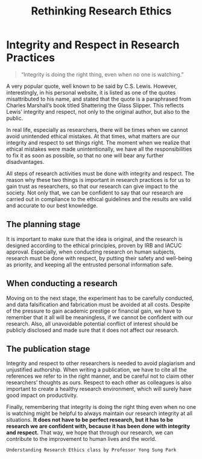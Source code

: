 ﻿---
layout: post
title: Rethinking Research Ethics
description: 
tags: research-ethics
---


# **Integrity and Respect in Research Practices**
> “Integrity is doing the right thing, even when no one is watching.”
> 
A very popular quote, well known to be said by C.S. Lewis. However, interestingly, in his personal website, it is listed as one of the quotes misattributed to his name, and stated that the quote is a paraphrased from Charles Marshall’s book titled Shattering the Glass Slipper. This reflects Lewis’ integrity and respect, not only to the original author, but also to the public. 

In real life, especially as researchers, there will be times when we cannot avoid unintended ethical mistakes. At that times, what matters are our integrity and respect to set things right. The moment when we realize that ethical mistakes were made unintentionally, we have all the responsibilities to fix it as soon as possible, so that no one will bear any further disadvantages. 

All steps of research activities must be done with integrity and respect. The reason why these two things is important in research practices is for us to gain trust as researchers, so that our research can give impact to the society. Not only that, we can be confident to say that our research are carried out in compliance to the ethical guidelines and the results are valid and accurate to our best knowledge. 

## The planning stage

It is important to make sure that the idea is original, and the research is designed according to the ethical principles, proven by IRB and IACUC approval. Especially, when conducting research on human subjects, research must be done with respect, by putting their safety and well-being as priority, and keeping all the entrusted personal information safe. 

## When conducting a research

Moving on to the next stage, the experiment has to be carefully conducted, and data falsification and fabrication must be avoided at all costs. Despite of the pressure to gain academic prestige or financial gain, we have to remember that it all will be meaningless, if we cannot be confident with our research. Also, all unavoidable potential conflict of interest should be publicly disclosed and made sure that it does not affect our research. 

## The publication stage

Integrity and respect to other researchers is needed to avoid plagiarism and unjustified authorship. When writing a publication, we have to cite all the references we refer to in the right manner, and be careful not to claim other researchers’ thoughts as ours. Respect to each other as colleagues is also important to create a healthy research environment, which will surely have good impact on productivity. 

Finally, remembering that integrity is doing the right thing even when no one is watching might be helpful to always maintain our research integrity at all situations. **It does not have to be perfect research, but it has to be research we are confident with, because it has been done with integrity and respect.** That way, we hope that through our research, we can contribute to the improvement to human lives and the world.

    Understanding Research Ethics class by Professor Yong Sung Park


